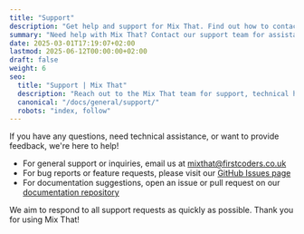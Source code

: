```yaml
---
title: "Support"
description: "Get help and support for Mix That. Find out how to contact us for technical assistance, questions, or feedback."
summary: "Need help with Mix That? Contact our support team for assistance."
date: 2025-03-01T17:19:07+02:00
lastmod: 2025-06-12T00:00:00+02:00
draft: false
weight: 6
seo:
  title: "Support | Mix That"
  description: "Reach out to the Mix That team for support, technical help, or questions about the platform."
  canonical: "/docs/general/support/"
  robots: "index, follow"
---
```


If you have any questions, need technical assistance, or want to provide feedback, we're here to help!

- For general support or inquiries, email us at <a href="mailto:mixthat@firstcoders.co.uk">mixthat@firstcoders.co.uk</a>
- For bug reports or feature requests, please visit our [GitHub Issues page](https://github.com/firstcoders/mixthat/issues)
- For documentation suggestions, open an issue or pull request on our [documentation repository](https://github.com/firstcoders/mixthat-docs)

We aim to respond to all support requests as quickly as possible. Thank you for using Mix That!
